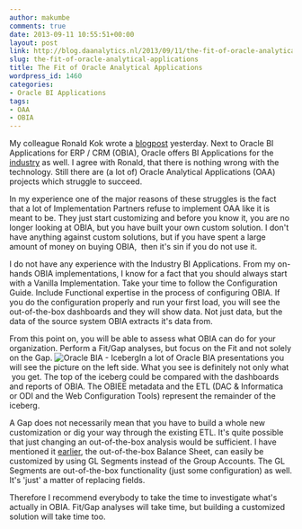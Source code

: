 ```yaml
---
author: makumbe
comments: true
date: 2013-09-11 10:55:51+00:00
layout: post
link: http://blog.daanalytics.nl/2013/09/11/the-fit-of-oracle-analytical-applications/
slug: the-fit-of-oracle-analytical-applications
title: The Fit of Oracle Analytical Applications
wordpress_id: 1460
categories:
- Oracle BI Applications
tags:
- OAA
- OBIA
---
```


My colleague Ronald Kok wrote a [blogpost](http://dataliberator.wordpress.com/2013/08/31/prefab-datawarenhuizen-everybody-happy/) yesterday. Next to Oracle BI Applications for ERP / CRM (OBIA), Oracle offers BI Applications for the [industry](http://www.oracle.com/us/solutions/business-analytics/analytic-applications/industry/overview/index.html) as well. I agree with Ronald, that there is nothing wrong with the technology. Still there are (a lot of) Oracle Analytical Applications (OAA) projects which struggle to succeed.

In my experience one of the major reasons of these struggles is the fact that a lot of Implementation Partners refuse to implement OAA like it is meant to be. They just start customizing and before you know it, you are no longer looking at OBIA, but you have built your own custom solution. I don't have anything against custom solutions, but if you have spent a large amount of money on buying OBIA,  then it's sin if you do not use it.

I do not have any experience with the Industry BI Applications. From my on-hands OBIA implementations, I know for a fact that you should always start with a Vanilla Implementation. Take your time to follow the Configuration Guide. Include Functional expertise in the process of configuring OBIA. If you do the configuration properly and run your first load, you will see the out-of-the-box dashboards and they will show data. Not just data, but the data of the source system OBIA extracts it's data from.

From this point on, you will be able to assess what OBIA can do for your organization. Perform a Fit/Gap analyses, but focus on the Fit and not solely on the Gap. ![Oracle BIA - Iceberg](http://obibb.files.wordpress.com/2013/09/oracle-bia-iceberg.png?w=293)In a lot of Oracle BIA presentations you will see the picture on the left side. What you see is definitely not only what  you get. The top of the iceberg could be compared with the dashboards and reports of OBIA. The OBIEE metadata and the ETL (DAC & Informatica or ODI and the Web Configuration Tools) represent the remainder of the iceberg.

A Gap does not necessarily mean that you have to build a whole new customization or dig your way through the existing ETL. It's quite possible that just changing an out-of-the-box analysis would be sufficient. I have mentioned it [earlier](http://obibb.wordpress.com/2013/07/18/validating-the-group-account-mapping-in-oracle-bia-7963/), the out-of-the-box Balance Sheet, can easily be customized by using GL Segments instead of the Group Accounts. The GL Segments are out-of-the-box functionality (just some configuration) as well. It's 'just' a matter of replacing fields.

Therefore I recommend everybody to take the time to investigate what's actually in OBIA. Fit/Gap analyses will take time, but building a customized solution will take time too.
